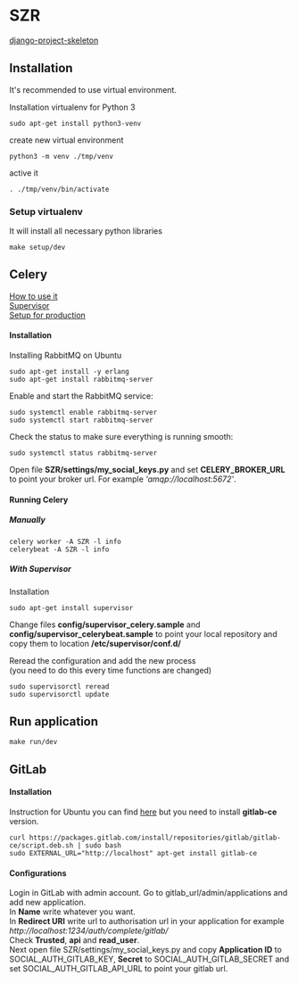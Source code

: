 # SZR

[django-project-skeleton](https://github.com/Mischback/django-project-skeleton)  


## Installation  
It's recommended to use virtual environment.  

Installation virtualenv for Python 3
```
sudo apt-get install python3-venv
```

create new virtual environment  
```
python3 -m venv ./tmp/venv
```  
active it  
```
. ./tmp/venv/bin/activate
```  

### Setup virtualenv  
It will install all necessary python libraries  
```
make setup/dev
```  

## Celery  
[How to use it](https://simpleisbetterthancomplex.com/tutorial/2017/08/20/how-to-use-celery-with-django.html "Article")  
[Supervisor](https://medium.com/@channeng/celery-scheduler-part-2-managing-celery-with-supervisor-2a0c6e7f7a6e "Article")  
[Setup for production](https://medium.com/@bencleary/django-scheduled-tasks-queues-part-2-fc1fb810b81d)
#### Installation  
Installing RabbitMQ on Ubuntu
```
sudo apt-get install -y erlang
sudo apt-get install rabbitmq-server  
```  
Enable and start the RabbitMQ service:  
```
sudo systemctl enable rabbitmq-server  
sudo systemctl start rabbitmq-server  
```
Check the status to make sure everything is running smooth:
```
sudo systemctl status rabbitmq-server
```
Open file **SZR/settings/my_social_keys.py** and set **CELERY_BROKER_URL** to point your broker url. For example *'amqp://localhost:5672'*.

#### Running Celery 
##### Manually  
```
celery worker -A SZR -l info
celerybeat -A SZR -l info 
```
##### With Supervisor  
Installation
```
sudo apt-get install supervisor
```
Change files **config/supervisor_celery.sample** and **config/supervisor_celerybeat.sample** to point your local repository 
and copy them to location **/etc/supervisor/conf.d/**  

Reread the configuration and add the new process  
(you need to do this every time functions are changed)  
```
sudo supervisorctl reread
sudo supervisorctl update
```

## Run application
```
make run/dev
```

## GitLab
#### Installation
Instruction for Ubuntu you can find
[here](https://about.gitlab.com/install/#ubuntu)
but you need to install **gitlab-ce** version.
```
curl https://packages.gitlab.com/install/repositories/gitlab/gitlab-ce/script.deb.sh | sudo bash
sudo EXTERNAL_URL="http://localhost" apt-get install gitlab-ce
``` 
#### Configurations
Login in GitLab with admin account. 
Go to gitlab_url/admin/applications and add new application.   
In **Name** write whatever you want.   
In **Redirect URI** write url to authorisation url in your application for example *http<span></span>://localhost:1234/auth/complete/gitlab/*   
Check **Trusted**, **api** and **read_user**.  
Next open file SZR/settings/my_social_keys.py and copy **Application ID** to SOCIAL_AUTH_GITLAB_KEY, 
**Secret** to SOCIAL_AUTH_GITLAB_SECRET and set SOCIAL_AUTH_GITLAB_API_URL to point your gitlab url.
